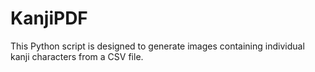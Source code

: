 # KanjiPDF
This Python script is designed to generate images containing individual kanji characters from a CSV file.
